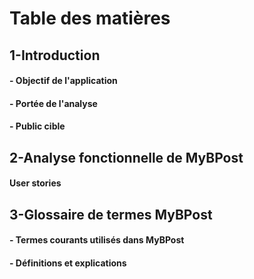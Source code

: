 # Table des matières #

## 1-Introduction ##

#### - Objectif de l'application ####
#### - Portée de l'analyse ####
#### - Public cible ####

## 2-Analyse fonctionnelle de MyBPost ##
#### User stories  ####


## 3-Glossaire de termes MyBPost ##

#### - Termes courants utilisés dans MyBPost ####
#### - Définitions et explications ####
